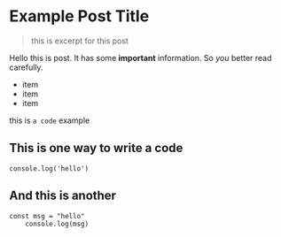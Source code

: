 # Example Post Title

> this is excerpt for this post

Hello this is post. It has some **important** information. So _you_ better read carefully.

- item
- item
- item

this is `a code` example

## This is one way to write a code

```
console.log('hello')
```


## And this is another
    const msg = "hello"
        console.log(msg)


